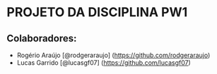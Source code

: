 # PROJETO DA DISCIPLINA PW1

## Colaboradores: 
* Rogério Araújo [@rodgeraraujo] (https://github.com/rodgeraraujo)
* Lucas Garrido [@lucasgf07] (https://github.com/lucasgf07)
